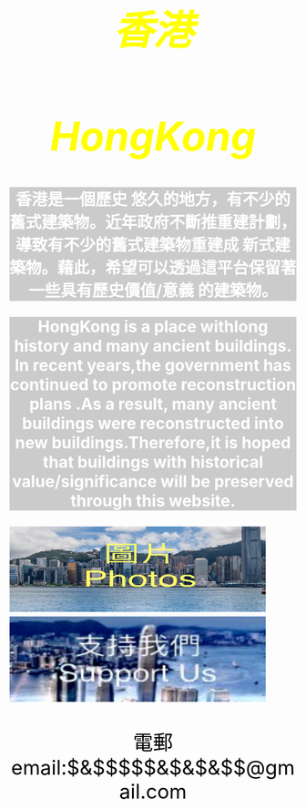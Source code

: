 <style>
body {
  background-image: url('429EA0F6-F280-4D32-8A09-2B69D351C8CC.jpeg');
  background-repeat: no-repeat;
  background-attachment: fixed; 
  background-size: 100% 100%;
}
</style>

<html>
<head>
<style>
body1 {
text-align: center;
font-size: 35px;
}
</style>
</head>
<body1>
<I><h1 style="color:yellow ;">香港</h1></I>
<I><h1 style="color:yellow ;">HongKong</h1></I>
</body1>

<style>
body2 {
text-align: center;
font-size: 28px;
color:white  ;
}
</style>
<body2>
<b><p style="background-color:rgba(0, 0, 0, 0.2);">香港是一個歷史
悠久的地方，有不少的舊式建築物。近年政府不斷推重建計劃，導致有不少的舊式建築物重建成
新式建築物。藉此，希望可以透過這平台保留著一些具有歷史價值/意義
的建築物。</p></b>
<b><p style="background-color:rgba(0, 0, 0, 0.2);">HongKong 
is a place withlong history and many ancient buildings. 
In recent years,the government has continued to promote 
reconstruction plans .As a result, many ancient buildings were 
reconstructed into new buildings.Therefore,it is hoped that buildings with 
historical value/significance will be preserved through this 
website.</p></b>
</body2>

<style>
body3{
text-align: center;
font-size:35px;  
}
</style>
<body3>
<a href="https://h981-h.github.io/HongKongPhoto/ ">
<img src="D56A50D0-E5F1-4690-8EE9-6E1AF1352ED7.jpeg
"  style="width:450px;height:150px;">
</a>

<a href="https://www.google.com.hk/ ">
<img src="3889B336-278B-4981-A194-E99EF2B1AD5F.jpeg
"  style="width:450px;height:150px;">
</a>

<p style="color:black;"> 電郵email:$&$$$$$&$&$&$$@gmail.com </p>
</body3>
</html>
